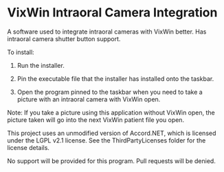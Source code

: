 # VixWin Intraoral Camera Integration
A software used to integrate intraoral cameras with VixWin better. Has intraoral camera shutter button support.

To install:

1. Run the installer.

2. Pin the executable file that the installer has installed onto the taskbar.

3. Open the program pinned to the taskbar when you need to take a picture with an intraoral camera with VixWin open.

Note: If you take a picture using this application without VixWin open, the picture taken will go into the next VixWin patient file you open.

This project uses an unmodified version of Accord.NET, which is licensed under the LGPL v2.1 license. See the ThirdPartyLicenses folder for the license details.

No support will be provided for this program. Pull requests will be denied.
